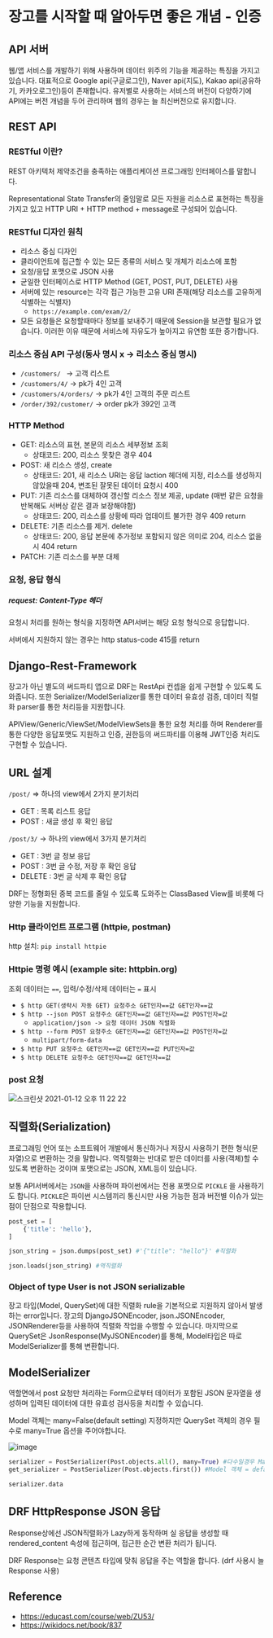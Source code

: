 # 장고를 시작할 때 알아두면 좋은 개념 - 인증

## API 서버

웹/앱 서비스를 개발하기 위해 사용하며 데이터 위주의 기능을 제공하는 특징을 가지고 있습니다. 대표적으로 Google api(구글로그인), Naver api(지도), Kakao api(공유하기, 카카오로그인)등이 존재합니다. 유저별로 사용하는 서비스의 버전이 다양하기에 API에는 버전 개념을 두어 관리하며 웹의 경우는 늘 최신버전으로 유지합니다.



## REST API

### RESTful 이란?

REST 아키텍처 제약조건을 충족하는 애플리케이션 프로그래밍 인터페이스를 말합니다.

Representational State Transfer의 줄임말로 모든 자원을 리소스로 표현하는 특징을 가지고 있고 HTTP URI + HTTP method + message로 구성되어 있습니다.

### RESTful 디자인 원칙

- 리소스 중심 디자인
- 클라이언트에 접근할 수 있는 모든 종류의 서비스 및 개체가 리소스에 포함
- 요청/응답 포맷으로 JSON 사용
- 균일한 인터페이스로 HTTP Method (GET, POST, PUT, DELETE) 사용
- 서버에 있는 resource는 각각 접근 가능한 고유 URI 존재(해당 리소스를 고유하게 식별하는 식별자)
  - `https://example.com/exam/2/`
- 모든 요청들은 요청할때마다 정보를 보내주기 때문에 Session을 보관할 필요가 없습니다. 이러한 이유 때문에 서비스에 자유도가 높아지고 유연함 또한 증가합니다.

### 리소스 중심 API 구성(동사 명시 x -> 리소스 중심 명시)

- `/customers/ ` -> 고객 리스트
- `/customers/4/` -> pk가 4인 고객 
- `/customers/4/orders/` -> pk가 4인 고객의 주문 리스트
- `/order/392/customer/` -> order pk가 392인 고객

### HTTP Method

- GET: 리소스의 표현, 본문의 리소스 세부정보 조회
  - 상태코드: 200, 리소스 못찾은 경우 404
- POST: 새 리소스 생성, create
  - 상태코드: 201, 새 리소스 URI는 응답 laction 헤더에 지정, 리소스를 생성하지 않았을때 204, 변조된 잘못된 데이터 요청시 400
- PUT: 기존 리소스를 대체하여 갱신할 리소스 정보 제공, update (매번 같은 요청을 반복해도 서버상 같은 결과 보장해야함)
  - 상태코드: 200, 리소스를 상황에 따라 업데이트 불가한 경우 409 return
- DELETE: 기존 리소스를 제거. delete
  - 상태코드: 200, 응답 본문에 추가정보 포함되지 않은 의미로 204, 리소스 없을시 404 return
- PATCH: 기존 리소스를 부분 대체 

### 요청, 응답 형식

##### request: Content-Type 헤더

요청시 처리를 원하는 형식을 지정하면 API서버는 해당 요청 형식으로 응답합니다.

서버에서 지원하지 않는 경우는 http status-code 415를 return 



## Django-Rest-Framework

장고가 아닌 별도의 써드파티 앱으로 DRF는 RestApi 컨셉을 쉽게 구현할 수 있도록 도와줍니다. 또한 Serializer/ModelSerializer를 통한 데이터 유효성 검증, 데이터 직렬화 parser를 통한 처리등을 지원합니다.

APIView/Generic/ViewSet/ModelViewSets을 통한 요청 처리를 하며 Renderer를 통한 다양한 응답포맷도 지원하고 인증, 권한등의 써드파티를 이용해 JWT인증 처리도 구현할 수 있습니다.

## URL 설계

`/post/` => 하나의 view에서 2가지 분기처리

- GET : 목록 리스트 응답
- POST : 새글 생성 후 확인 응답

`/post/3/` -> 하나의 view에서 3가지 분기처리

- GET : 3번 글 정보 응답
- POST : 3번 글 수정, 저장 후 확인 응답
- DELETE : 3번 글 삭제 후 확인 응답

DRF는 정형화된 중복 코드를 줄일 수 있도록 도와주는 ClassBased View를 비롯해 다양한 기능을 지원합니다.



### Http 클라이언트 프로그램 (httpie, postman)

http 설치: `pip install httpie`

### Httpie 명령 예시 (example site: httpbin.org)

조회 데이터는 `==`, 입력/수정/삭제 데이터는 `=` 표시

- `$ http GET(생략시 자동 GET) 요청주소 GET인자==값 GET인자==값`
- `$ http --json POST 요청주소 GET인자==값 GET인자==값 POST인자=값`
  - `application/json -> 요청 데이터 JSON 직렬화`
- `$ http --form POST 요청주소 GET인자==값 GET인자==값 POST인자=값`
  - `multipart/form-data`
- `$ http PUT 요청주소 GET인자==값 GET인자==값 PUT인자=값`
- `$ http DELETE 요청주소 GET인자==값 GET인자==값`

### post 요청 

![스크린샷 2021-01-12 오후 11 22 22](https://user-images.githubusercontent.com/48043799/104326454-1a6a5e80-552d-11eb-8abb-8c63b0492a49.png)



## 직렬화(Serialization)

프로그래밍 언어 또는 소프트웨어 개발에서 통신하거나 저장시 사용하기 편한 형식(문자열)으로 변환하는 것을 말합니다. 역직렬화는 반대로 받은 데이터를 사용(객체)할 수 있도록 변환하는 것이며 포맷으로는 JSON, XML등이 있습니다.

보통 API서버에서는 `JSON`을 사용하며 파이썬에서는 전용 포맷으로 `PICKLE`  을 사용하기도 합니다. `PICKLE`은 파이썬 시스템끼리 통신시만 사용 가능한 점과 버전별 이슈가 있는점이 단점으로 작용합니다.

```python
post_set = [
	{'title': 'hello'},
]

json_string = json.dumps(post_set) #'{"title": "hello"}' #직렬화

json.loads(json_string) #역직렬화

```



### Object of type User is not JSON serializable

장고 타입(Model, QuerySet)에 대한 직렬화 rule을 기본적으로 지원하지 않아서 발생하는 error입니다. 장고의 DjangoJSONEncoder, json.JSONEncoder, JSONRenderer등을 사용하여 직렬화 작업을 수행할 수 있습니다. 마지막으로 QuerySet은 JsonResponse(MyJSONEncoder)를 통해, Model타입은 따로 ModelSerializer를 통해 변환합니다.



## ModelSerializer

역할면에서 post 요청만 처리하는 Form으로부터 데이터가 포함된 JSON 문자열을 생성하며 입력된 데이터에 대한 유효성 검사등을 처리할 수 있습니다.

Model 객체는 many=False(default setting) 지정하지만 QuerySet 객체의 경우 필수로 many=True 옵션을 주어야합니다.

![image](https://user-images.githubusercontent.com/48043799/104604680-f3449600-56c0-11eb-99ec-e59761b6e4a5.png)

```python
serializer = PostSerializer(Post.objects.all(), many=True) #다수일경우 Many = True
get_serializer = PostSerializer(Post.objects.first()) #Model 객체 = default => False 

serializer.data

```



## DRF HttpResponse JSON 응답

Response상에선 JSON직렬화가 Lazy하게 동작하며 실 응답을 생성할 때 rendered_content 속성에 접근하며, 접근한 순간 변환 처리가 됩니다.

DRF Response는 요청 콘텐츠 타입에 맞춰 응답을 주는 역할을 합니다. (drf 사용시 늘 Response 사용)



## Reference

- https://educast.com/course/web/ZU53/
- https://wikidocs.net/book/837